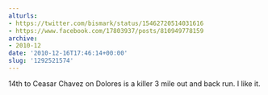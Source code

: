 ```yaml
---
alturls:
- https://twitter.com/bismark/status/15462720514031616
- https://www.facebook.com/17803937/posts/810949778159
archive:
- 2010-12
date: '2010-12-16T17:46:14+00:00'
slug: '1292521574'
---
```


14th to Ceasar Chavez on Dolores is a killer 3 mile out and back run. I like it.

